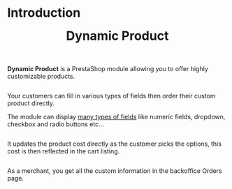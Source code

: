 # Introduction

<div style="text-align: center; margin-bottom: 50px;">
  <div>
    <img srcset="/images/logo.png 2x">
  </div>
  <strong style="font-size: 2em;">Dynamic Product</strong>
</div>

**Dynamic Product** is a PrestaShop module allowing you to offer highly customizable products.

<img srcset="/images/dynamic-product-addons.jpg 2x" class="border">

Your customers can fill in various types of fields then order their custom product directly.

The module can display [many types of fields](/dynamicproduct/product-config/07-fields.md) like numeric fields,
dropdown, checkbox and radio buttons etc...

<img srcset="/images/fields-example.jpg 2x" class="border">

It updates the product cost directly as the customer picks the options, this cost is then reflected in the cart listing.

<img srcset="/images/cart.jpg 2x" class="border">

As a merchant, you get all the custom information in the backoffice Orders page.

<img srcset="/images/order.jpg 2x" class="border">
